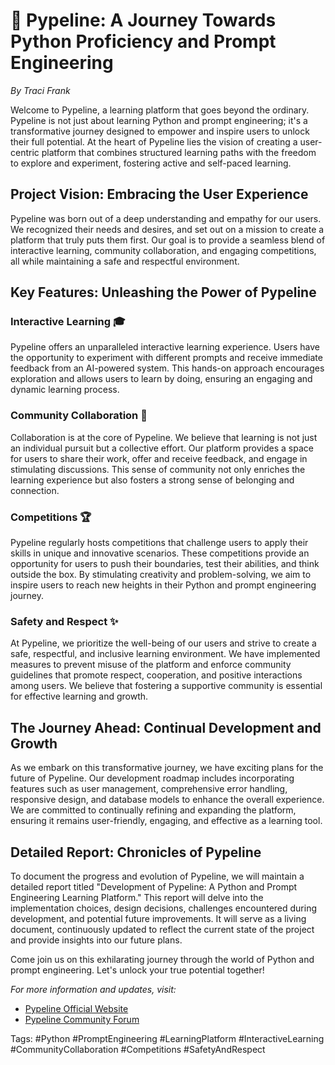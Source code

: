# 🌟 Pypeline: A Journey Towards Python Proficiency and Prompt Engineering

*By Traci Frank*

Welcome to Pypeline, a learning platform that goes beyond the ordinary. Pypeline is not just about learning Python and prompt engineering; it's a transformative journey designed to empower and inspire users to unlock their full potential. At the heart of Pypeline lies the vision of creating a user-centric platform that combines structured learning paths with the freedom to explore and experiment, fostering active and self-paced learning.

## Project Vision: Embracing the User Experience

Pypeline was born out of a deep understanding and empathy for our users. We recognized their needs and desires, and set out on a mission to create a platform that truly puts them first. Our goal is to provide a seamless blend of interactive learning, community collaboration, and engaging competitions, all while maintaining a safe and respectful environment.

## Key Features: Unleashing the Power of Pypeline

### Interactive Learning 🎓

Pypeline offers an unparalleled interactive learning experience. Users have the opportunity to experiment with different prompts and receive immediate feedback from an AI-powered system. This hands-on approach encourages exploration and allows users to learn by doing, ensuring an engaging and dynamic learning process.

### Community Collaboration 🤝

Collaboration is at the core of Pypeline. We believe that learning is not just an individual pursuit but a collective effort. Our platform provides a space for users to share their work, offer and receive feedback, and engage in stimulating discussions. This sense of community not only enriches the learning experience but also fosters a strong sense of belonging and connection.

### Competitions 🏆

Pypeline regularly hosts competitions that challenge users to apply their skills in unique and innovative scenarios. These competitions provide an opportunity for users to push their boundaries, test their abilities, and think outside the box. By stimulating creativity and problem-solving, we aim to inspire users to reach new heights in their Python and prompt engineering journey.

### Safety and Respect ✨

At Pypeline, we prioritize the well-being of our users and strive to create a safe, respectful, and inclusive learning environment. We have implemented measures to prevent misuse of the platform and enforce community guidelines that promote respect, cooperation, and positive interactions among users. We believe that fostering a supportive community is essential for effective learning and growth.

## The Journey Ahead: Continual Development and Growth

As we embark on this transformative journey, we have exciting plans for the future of Pypeline. Our development roadmap includes incorporating features such as user management, comprehensive error handling, responsive design, and database models to enhance the overall experience. We are committed to continually refining and expanding the platform, ensuring it remains user-friendly, engaging, and effective as a learning tool.

## Detailed Report: Chronicles of Pypeline

To document the progress and evolution of Pypeline, we will maintain a detailed report titled "Development of Pypeline: A Python and Prompt Engineering Learning Platform." This report will delve into the implementation choices, design decisions, challenges encountered during development, and potential future improvements. It will serve as a living document, continuously updated to reflect the current state of the project and provide insights into our future plans.

Come join us on this exhilarating journey through the world of Python and prompt engineering. Let's unlock your true potential together!

*For more information and updates, visit:*
- [Pypeline Official Website](https://example.com/pypeline)
- [Pypeline Community Forum](https://example.com/pypeline/forum)

Tags: #Python #PromptEngineering #LearningPlatform #InteractiveLearning #CommunityCollaboration #Competitions #SafetyAndRespect
